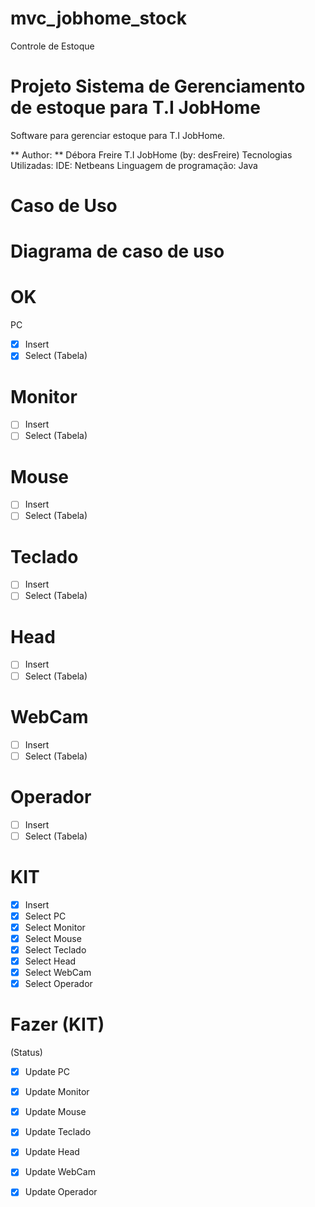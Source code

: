 # mvc_jobhome_stock
Controle de Estoque
# Projeto Sistema de Gerenciamento de estoque para T.I JobHome

Software para gerenciar estoque para T.I JobHome.

** Author: ** Débora Freire T.I JobHome (by: desFreire)
Tecnologias Utilizadas:
    IDE: Netbeans
    Linguagem de programação: Java
# Caso de Uso 
# Diagrama de caso de uso
# OK
PC
- [x]  Insert 
- [x]  Select (Tabela)
# Monitor 
- [ ] Insert
- [ ] Select (Tabela)
# Mouse 
- [ ] Insert
- [ ] Select (Tabela)
# Teclado
- [ ] Insert
- [ ] Select (Tabela)
# Head 
- [ ] Insert
- [ ] Select (Tabela)
# WebCam
- [ ] Insert
- [ ] Select (Tabela)
# Operador 
- [ ] Insert
- [ ] Select (Tabela)
# KIT 
- [x] Insert 
- [x] Select PC
- [x] Select Monitor
- [x] Select Mouse
- [x] Select Teclado
- [x] Select Head
- [x] Select WebCam
- [x] Select Operador
# Fazer (KIT)
(Status)
- [x] Update PC
- [x] Update Monitor
- [x] Update Mouse 
- [x] Update Teclado
- [x] Update Head
- [x] Update WebCam
- [x] Update Operador
 
